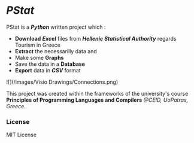 # _PStat_
PStat is a ***Python*** written project which :
- **Download**  ***Excel*** files from ***Hellenic Statistical Authority*** regards Tourism in Greece
- **Extract** the necessarilly data and 
- Make some **Graphs**
- Save the data in a **Database**
-  **Export**  data in ***CSV*** format

![](/images/Visio Drawings/Connections.png)
  
This project was created within the frameworks of the university's course  **Principles of Programming Languages and Compilers** *@CEID, UoPatras, Greece*.


### License
MIT License

